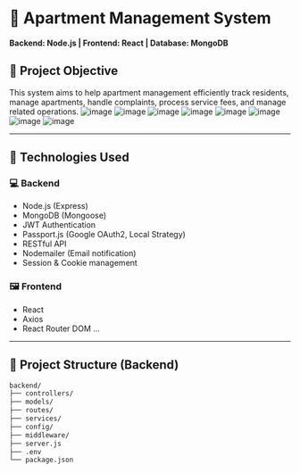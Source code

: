 # 🏢 Apartment Management System

**Backend: Node.js | Frontend: React | Database: MongoDB**

## 📌 Project Objective

This system aims to help apartment management efficiently track residents, manage apartments, handle complaints, process service fees, and manage related operations.
![image](https://github.com/user-attachments/assets/8c2633e5-959b-4db4-8a0c-da705427252e)
![image](https://github.com/user-attachments/assets/40dedbd7-bb56-425a-80eb-6c57fbe603df)
![image](https://github.com/user-attachments/assets/323fc302-2d2e-494e-aa33-34db878d69cf)
![image](https://github.com/user-attachments/assets/b34d1656-ac3c-43b7-befe-8371b9da00af)
![image](https://github.com/user-attachments/assets/d43d10cc-5934-4caf-9615-e94b7bacfff9)
![image](https://github.com/user-attachments/assets/48b3202f-074f-488e-a4e2-2eb9ea7cc55c)
![image](https://github.com/user-attachments/assets/0bc5defd-2494-42d2-8c14-56f40447f3ad)
![image](https://github.com/user-attachments/assets/b32409e5-80f7-4aea-a05a-109b27ae9b3c)





---

## 🚀 Technologies Used

### 💻 Backend
- Node.js (Express)
- MongoDB (Mongoose)
- JWT Authentication
- Passport.js (Google OAuth2, Local Strategy)
- RESTful API
- Nodemailer (Email notification)
- Session & Cookie management

### 🖼️ Frontend
- React
- Axios
- React Router DOM
... 

---

## 📁 Project Structure (Backend)

```bash
backend/
├── controllers/
├── models/
├── routes/
├── services/
├── config/
├── middleware/
├── server.js
├── .env
└── package.json
